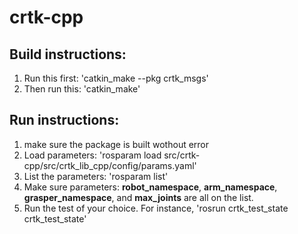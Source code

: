 # crtk-cpp


Build instructions:
----------
1. Run this first: 'catkin_make --pkg crtk_msgs'
2. Then run this: 'catkin_make'


Run instructions:
----------
1. make sure the package is built wothout error
2. Load parameters: 'rosparam load src/crtk-cpp/src/crtk_lib_cpp/config/params.yaml'
3. List the parameters: 'rosparam list'
4. Make sure parameters: **robot_namespace**, **arm_namespace**, **grasper_namespace**, and **max_joints** are all on the list.
5. Run the test of your choice. For instance, 'rosrun crtk_test_state crtk_test_state'

